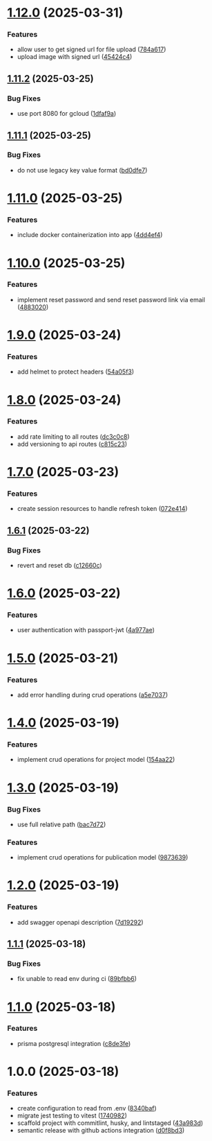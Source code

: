 # [1.12.0](https://github.com/dejongyeong/portfolio-server/compare/v1.11.2...v1.12.0) (2025-03-31)


### Features

* allow user to get signed url for file upload ([784a617](https://github.com/dejongyeong/portfolio-server/commit/784a617c6a518888db939636583e40760e006587))
* upload image with signed url ([45424c4](https://github.com/dejongyeong/portfolio-server/commit/45424c4e0cac7d9bad137ea222749733a9779e11))

## [1.11.2](https://github.com/dejongyeong/portfolio-server/compare/v1.11.1...v1.11.2) (2025-03-25)


### Bug Fixes

* use port 8080 for gcloud ([1dfaf9a](https://github.com/dejongyeong/portfolio-server/commit/1dfaf9a2f3ef4976c92a185da128e1a7b8a2ba0a))

## [1.11.1](https://github.com/dejongyeong/portfolio-server/compare/v1.11.0...v1.11.1) (2025-03-25)


### Bug Fixes

* do not use legacy key value format ([bd0dfe7](https://github.com/dejongyeong/portfolio-server/commit/bd0dfe704bffeaee82dda2573c9bd65edb2f1f8f))

# [1.11.0](https://github.com/dejongyeong/portfolio-server/compare/v1.10.0...v1.11.0) (2025-03-25)


### Features

* include docker containerization into app ([4dd4ef4](https://github.com/dejongyeong/portfolio-server/commit/4dd4ef41ec2165d0a6c1a9744e271358c6cc3f3a))

# [1.10.0](https://github.com/dejongyeong/portfolio-server/compare/v1.9.0...v1.10.0) (2025-03-25)


### Features

* implement reset password and send reset password link via email ([4883020](https://github.com/dejongyeong/portfolio-server/commit/4883020479d3482da8b30cf21d02ba12a77d8d81))

# [1.9.0](https://github.com/dejongyeong/portfolio-server/compare/v1.8.0...v1.9.0) (2025-03-24)


### Features

* add helmet to protect headers ([54a05f3](https://github.com/dejongyeong/portfolio-server/commit/54a05f37f476a72d61b26636b6bc9cef65dc4e11))

# [1.8.0](https://github.com/dejongyeong/portfolio-server/compare/v1.7.0...v1.8.0) (2025-03-24)


### Features

* add rate limiting to all routes ([dc3c0c8](https://github.com/dejongyeong/portfolio-server/commit/dc3c0c85de6e36292b7fe17dc668c697daf2eb67))
* add versioning to api routes ([c815c23](https://github.com/dejongyeong/portfolio-server/commit/c815c2331076c7e335a56d7d1f5ae29df820a59a))

# [1.7.0](https://github.com/dejongyeong/portfolio-server/compare/v1.6.1...v1.7.0) (2025-03-23)


### Features

* create session resources to handle refresh token ([072e414](https://github.com/dejongyeong/portfolio-server/commit/072e4143f5972e57af51801abe5a910b6a871d5e))

## [1.6.1](https://github.com/dejongyeong/portfolio-server/compare/v1.6.0...v1.6.1) (2025-03-22)


### Bug Fixes

* revert and reset db ([c12660c](https://github.com/dejongyeong/portfolio-server/commit/c12660c06e072f9884ec19e05401a2702a8d73cd))

# [1.6.0](https://github.com/dejongyeong/portfolio-server/compare/v1.5.0...v1.6.0) (2025-03-22)


### Features

* user authentication with passport-jwt ([4a977ae](https://github.com/dejongyeong/portfolio-server/commit/4a977ae97949451e089b74862088ca6acbb465e5))

# [1.5.0](https://github.com/dejongyeong/portfolio-server/compare/v1.4.0...v1.5.0) (2025-03-21)


### Features

* add error handling during crud operations ([a5e7037](https://github.com/dejongyeong/portfolio-server/commit/a5e7037bdd193c12d56abdf1a1d63af74311930f))

# [1.4.0](https://github.com/dejongyeong/portfolio-server/compare/v1.3.0...v1.4.0) (2025-03-19)


### Features

* implement crud operations for project model ([154aa22](https://github.com/dejongyeong/portfolio-server/commit/154aa227844ca4dd07e4b14eaecd34e48bf8b7b4))

# [1.3.0](https://github.com/dejongyeong/portfolio-server/compare/v1.2.0...v1.3.0) (2025-03-19)


### Bug Fixes

* use full relative path ([bac7d72](https://github.com/dejongyeong/portfolio-server/commit/bac7d72d8d69638dc7f64c23eb1bd4f2b7bbd582))


### Features

* implement crud operations for publication model ([9873639](https://github.com/dejongyeong/portfolio-server/commit/9873639695d7bd9085e9bc24c46fca51dc7d62fd))

# [1.2.0](https://github.com/dejongyeong/portfolio-server/compare/v1.1.1...v1.2.0) (2025-03-19)


### Features

* add swagger openapi description ([7d19292](https://github.com/dejongyeong/portfolio-server/commit/7d192920ea8942c69966a0f5a48618e3cd4fa693))

## [1.1.1](https://github.com/dejongyeong/portfolio-server/compare/v1.1.0...v1.1.1) (2025-03-18)


### Bug Fixes

* fix unable to read env during ci ([89bfbb6](https://github.com/dejongyeong/portfolio-server/commit/89bfbb6b1ed506e01082d4030a526eb6049c9d76))

# [1.1.0](https://github.com/dejongyeong/portfolio-server/compare/v1.0.0...v1.1.0) (2025-03-18)


### Features

* prisma postgresql integration ([c8de3fe](https://github.com/dejongyeong/portfolio-server/commit/c8de3fe1e641673877d11699a79aa38fe2a8014f))

# 1.0.0 (2025-03-18)


### Features

* create configuration to read from .env ([8340baf](https://github.com/dejongyeong/portfolio-server/commit/8340baf4ce0f963e2c8207726690d1c7a8a85777))
* migrate jest testing to vitest ([1740982](https://github.com/dejongyeong/portfolio-server/commit/17409827140f7b8f00ec00f39302fbcaf2d2a587))
* scaffold project with commitlint, husky, and lintstaged ([43a983d](https://github.com/dejongyeong/portfolio-server/commit/43a983d9d0ae3cba0c209db6f3ae7766f90b6a9a))
* semantic release with github actions integration ([d0f8bd3](https://github.com/dejongyeong/portfolio-server/commit/d0f8bd30b6a7e43a0b81b7502d0425de98f0e7b0))
